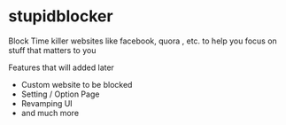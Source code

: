 # stupidblocker
Block Time killer websites like facebook, quora , etc. to help you focus on stuff that matters to you

Features that will added later
* Custom website to be blocked
* Setting / Option Page
* Revamping UI
* and much more
